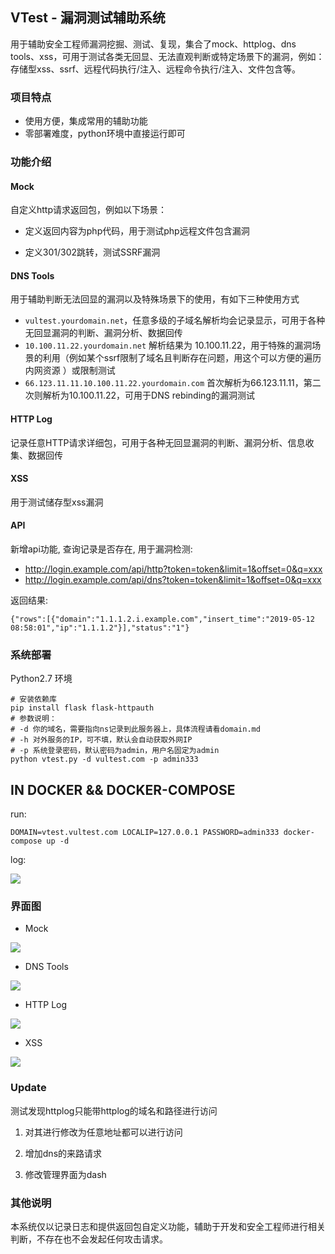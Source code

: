 ## VTest - 漏洞测试辅助系统

用于辅助安全工程师漏洞挖掘、测试、复现，集合了mock、httplog、dns tools、xss，可用于测试各类无回显、无法直观判断或特定场景下的漏洞，例如：存储型xss、ssrf、远程代码执行/注入、远程命令执行/注入、文件包含等。

### 项目特点

- 使用方便，集成常用的辅助功能
- 零部署难度，python环境中直接运行即可

### 功能介绍

####  Mock

自定义http请求返回包，例如以下场景： 

- 定义返回内容为php代码，用于测试php远程文件包含漏洞 

- 定义301/302跳转，测试SSRF漏洞

#### DNS Tools

用于辅助判断无法回显的漏洞以及特殊场景下的使用，有如下三种使用方式

- `vultest.yourdomain.net`，任意多级的子域名解析均会记录显示，可用于各种无回显漏洞的判断、漏洞分析、数据回传 
- `10.100.11.22.yourdomain.net` 解析结果为 10.100.11.22，用于特殊的漏洞场景的利用（例如某个ssrf限制了域名且判断存在问题，用这个可以方便的遍历内网资源 ）或限制测试
- `66.123.11.11.10.100.11.22.yourdomain.com` 首次解析为66.123.11.11，第二次则解析为10.100.11.22，可用于DNS rebinding的漏洞测试

#### HTTP Log

记录任意HTTP请求详细包，可用于各种无回显漏洞的判断、漏洞分析、信息收集、数据回传

#### XSS

用于测试储存型xss漏洞


#### API
新增api功能, 查询记录是否存在, 用于漏洞检测:

- http://login.example.com/api/http?token=token&limit=1&offset=0&q=xxx
- http://login.example.com/api/dns?token=token&limit=1&offset=0&q=xxx

返回结果:

```
{"rows":[{"domain":"1.1.1.2.i.example.com","insert_time":"2019-05-12 08:58:01","ip":"1.1.1.2"}],"status":"1"}
```

### 系统部署

Python2.7 环境

```shell
# 安装依赖库
pip install flask flask-httpauth
# 参数说明：
# -d 你的域名，需要指向ns记录到此服务器上，具体流程请看domain.md
# -h 对外服务的IP，可不填，默认会自动获取外网IP
# -p 系统登录密码，默认密码为admin，用户名固定为admin
python vtest.py -d vultest.com -p admin333
```


## IN DOCKER && DOCKER-COMPOSE

run:

```shell
DOMAIN=vtest.vultest.com LOCALIP=127.0.0.1 PASSWORD=admin333 docker-compose up -d
```

log:

![](img/2019-06-10-00-50-16.png)


### 界面图

- Mock

![](img/mock.png)

- DNS Tools

![](img/dns.png)

- HTTP Log

![](img/httplog.png)

- XSS

![](img/xss.png)

### Update

测试发现httplog只能带httplog的域名和路径进行访问

1. 对其进行修改为任意地址都可以进行访问

2. 增加dns的来路请求

3. 修改管理界面为dash

### 其他说明
本系统仅以记录日志和提供返回包自定义功能，辅助于开发和安全工程师进行相关判断，不存在也不会发起任何攻击请求。
